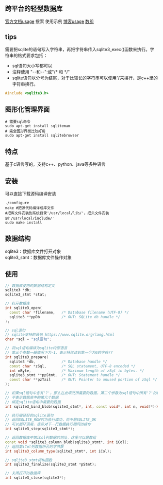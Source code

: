 跨平台的轻型数据库
----
[官方文档usage](http://www.runoob.com/sqlite/sqlite-c-cpp.html)
搜索 使用示例
[博客usage](http://www.cnblogs.com/5211314jackrose/p/5815935.html)
[数组](http://blog.csdn.net/xiaoaid01/article/details/17998013)

## tips
需要把sqlite的语句写入字符串，再把字符串传入sqlite3_exec()函数来执行。字符串的格式要求包括：
- sql语句大小写都可以
- 注释使用 "--和--":或"/* 和 */"
 - sqlite语句以分号为结尾，对于比较长的字符串可以使用‘\’来换行，是c++里的字符串换行。
```c++
#include <sqlite3.h>
```
## 图形化管理界面
```shelll
# 需要sql命令
sudo apt-get install sqliteman  
# 完全图形界面比较好用
sudo apt-get install sqlitebrowser
```
## 特点
基于c语言写的，支持c++、python、java等多种语言
## 安装
可以直接下载源码编译安装
```shell
./configure
make #把源代码编译成库文件
#把库文件安装到系统目录'/usr/local/lib/'，把头文件安装到'/usr/local/include/'
sudo make install 
```
## 数据结构
sqlite3：数据库文件打开对象  
sqlite3_stmt：数据库文件操作对象

## 使用
```c++
// 数据库使用的数据结构定义
sqlite3 *db;
sqlite3_stmt *stat;

// 打开数据库
int sqlite3_open(
  const char *filename,   /* Database filename (UTF-8) */
  sqlite3 **ppDb          /* OUT: SQLite db handle */
);

// sql语句
// sqlite支持的语句 https://www.sqlite.org/lang.html
char *sql = "sql语句"; 

// 将sql语句编译为sqlite内部语言
// 第三个参数一般情况下为-1，表示持续读到第一个为0的字符??
int sqlite3_prepare(
  sqlite3 *db,            /* Database handle */
  const char *zSql,       /* SQL statement, UTF-8 encoded */
  int nByte,              /* Maximum length of zSql in bytes. */
  sqlite3_stmt **ppStmt,  /* OUT: Statement handle */
  const char **pzTail     /* OUT: Pointer to unused portion of zSql */
);

// 如果sql语句中含有'?'，那么在此填充所需要的数据，第二个参数为sql语句中所有'?'的索引，起始值为1，
// 不表示数据库中的第几个数据
// 绑定sqlite语句中需要的数据
int sqlite3_bind_blob(sqlite3_stmt*, int, const void*, int n, void(*)(void*));

// 执行编译好的sqlite语句
// 返回SQLITE_ROW时为执行成功，而不是SQLITE_OK
// 可以循环调用，表示对下一行数据执行相同的操作
int sqlite3_step(sqlite3_stmt*);

// 返回数据库中第iCol列数据的地址，这里可以是数组
const void *sqlite3_column_blob(sqlite3_stmt*, int iCol);
// 返回第iCol列数据所占的字节数
int sqlite3_column_type(sqlite3_stmt*, int iCol);

// sqlite3_stmt析构函数
int sqlite3_finalize(sqlite3_stmt *pStmt);

// 关闭打开的数据库
int sqlite3_close(sqlite3*);
```